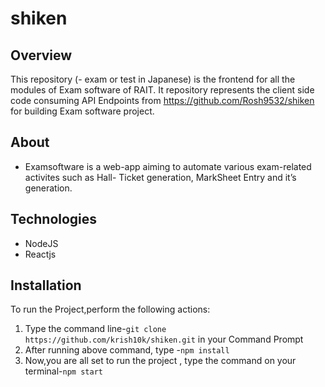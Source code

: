 # shiken

## Overview
This repository (- exam or test in Japanese) is the frontend for all the modules of Exam software of RAIT.
It repository represents the client side code consuming API Endpoints from https://github.com/Rosh9532/shiken for 
building Exam software project.

## About
- Examsoftware is a web-app aiming to automate various exam-related activites such as Hall- 
  Ticket generation, MarkSheet Entry and it’s generation.  


## Technologies

- NodeJS
- Reactjs


## Installation
To run the Project,perform the following actions:
1. Type the command line-`git clone https://github.com/krish10k/shiken.git` in your Command Prompt
2. After running above command, type -`npm install`
3. Now,you are all set to run the project , type the command on your terminal-`npm start`
